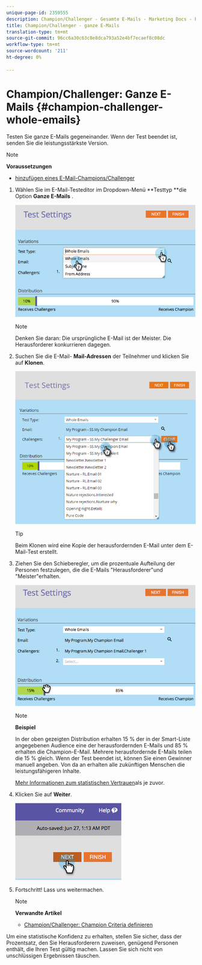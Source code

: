 ```yaml
---
unique-page-id: 2359555
description: Champion/Challenger - Gesamte E-Mails - Marketing Docs - Produktdokumentation
title: Champion/Challenger - ganze E-Mails
translation-type: tm+mt
source-git-commit: 96cc6a30c63c8e8dca793a52e4bf7ecaef8c08dc
workflow-type: tm+mt
source-wordcount: '211'
ht-degree: 0%

---
```



# Champion/Challenger: Ganze E-Mails {#champion-challenger-whole-emails}

Testen Sie ganze E-Mails gegeneinander. Wenn der Test beendet ist, senden Sie die leistungsstärkste Version.

>[!NOTE]
>
>**Voraussetzungen**
>
>* [hinzufügen eines E-Mail-Champions/Challenger](add-an-email-champion-challenger.md)

>



1. Wählen Sie im E-Mail-Testeditor im Dropdown-Menü **Testtyp **die Option **Ganze E-Mails** .

   ![](assets/image2014-9-12-16-3a39-3a14.png)

   >[!NOTE]
   >
   >Denken Sie daran: Die ursprüngliche E-Mail ist der Meister. Die Herausforderer konkurrieren dagegen.

1. Suchen Sie die E-Mail- **Mail-Adressen** der Teilnehmer und klicken Sie auf **Klonen**.

   ![](assets/image2015-8-10-11-3a46-3a28.png)

   >[!TIP]
   >
   >Beim Klonen wird eine Kopie der herausfordernden E-Mail unter dem E-Mail-Test erstellt.

1. Ziehen Sie den Schieberegler, um die prozentuale Aufteilung der Personen festzulegen, die die E-Mails &quot;Herausforderer&quot;und &quot;Meister&quot;erhalten.

   ![](assets/image2014-9-12-16-3a41-3a44.png)

   >[!NOTE]
   >
   >**Beispiel**
   >
   >
   >In der oben gezeigten Distribution erhalten 15 % der in der Smart-Liste angegebenen Audience eine der herausfordernden E-Mails und 85 % erhalten die Champion-E-Mail. Mehrere herausfordernde E-Mails teilen die 15 % gleich. Wenn der Test beendet ist, können Sie einen Gewinner manuell angeben. Von da an erhalten alle zukünftigen Menschen die leistungsfähigeren Inhalte.

   [Mehr Informationen zum statistischen Vertrauen](http://en.wikipedia.org/wiki/Confidence_interval)als je zuvor.

1. Klicken Sie auf **Weiter**.

   ![](assets/image2014-9-12-16-3a42-3a9.png)

1. Fortschritt! Lass uns weitermachen.

   >[!NOTE]
   >
   >**Verwandte Artikel**
   >
   >    
   >    
   >    * [Champion/Challenger: Champion Criteria definieren](champion-challenger-define-champion-criteria.md)


Um eine statistische Konfidenz zu erhalten, stellen Sie sicher, dass der Prozentsatz, den Sie Herausforderern zuweisen, genügend Personen enthält, die Ihren Test gültig machen. Lassen Sie sich nicht von unschlüssigen Ergebnissen täuschen.